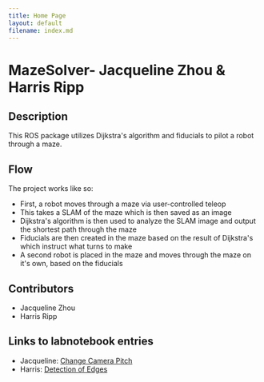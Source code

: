 ```yaml
---
title: Home Page
layout: default
filename: index.md
--- 
```


# MazeSolver- Jacqueline Zhou & Harris Ripp

## Description
This ROS package utilizes Dijkstra's algorithm and fiducials to pilot a robot through a maze.

## Flow
The project works like so:
* First, a robot moves through a maze via user-controlled teleop
* This takes a SLAM of the maze which is then saved as an image
* Dijkstra's algorithm is then used to analyze the SLAM image and output the shortest path through the maze
* Fiducials are then created in the maze based on the result of Dijkstra's which instruct what turns to make
* A second robot is placed in the maze and moves through the maze on it's own, based on the fiducials

## Contributors
* Jacqueline Zhou
* Harris Ripp

## Links to labnotebook entries
* Jacqueline: [Change Camera Pitch](https://github.com/campusrover/labnotebook/blob/master/faq/camera_pitch.md)
* Harris: [Detection of Edges](https://github.com/campusrover/labnotebook/blob/master/faq/edgeDetection.md)
